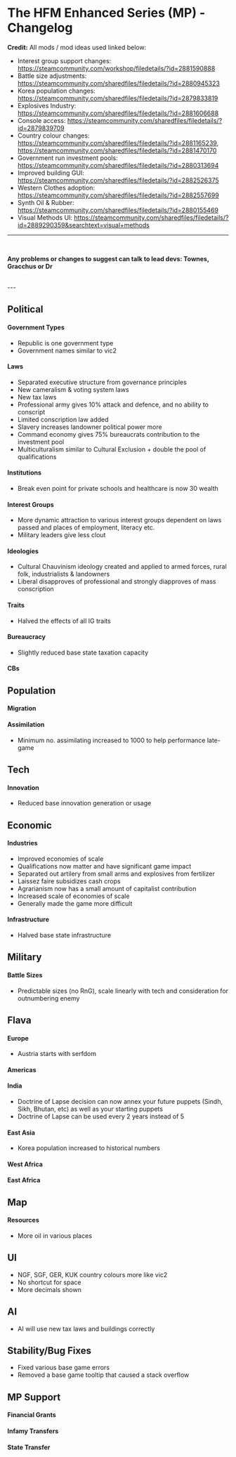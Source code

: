# The HFM Enhanced Series (MP) - Changelog


**Credit:**
All mods / mod ideas used linked below:
- Interest group support changes: https://steamcommunity.com/workshop/filedetails/?id=2881590888
- Battle size adjustments: https://steamcommunity.com/sharedfiles/filedetails/?id=2880945323
- Korea population changes: https://steamcommunity.com/sharedfiles/filedetails/?id=2879833819
- Explosives Industry: https://steamcommunity.com/sharedfiles/filedetails/?id=2881606688
- Console access: https://steamcommunity.com/sharedfiles/filedetails/?id=2879839709
- Country colour changes: https://steamcommunity.com/sharedfiles/filedetails/?id=2881165239, https://steamcommunity.com/sharedfiles/filedetails/?id=2881470170
- Government run investment pools: https://steamcommunity.com/sharedfiles/filedetails/?id=2880313694
- Improved building GUI: https://steamcommunity.com/sharedfiles/filedetails/?id=2882526375
- Western Clothes adoption: https://steamcommunity.com/sharedfiles/filedetails/?id=2882557699
- Synth Oil & Rubber: https://steamcommunity.com/sharedfiles/filedetails/?id=2880155469
- Visual Methods UI: https://steamcommunity.com/sharedfiles/filedetails/?id=2889290359&searchtext=visual+methods
---
<br/>

**Any problems or changes to suggest can talk to lead devs: Townes, Gracchus or Dr**

<br/>
---
<br/>

## Political
#### Government Types
- Republic is one government type
- Government names similar to vic2
#### Laws
- Separated executive structure from governance principles
- New cameralism & voting system laws
- New tax laws
- Professional army gives 10% attack and defence, and no ability to conscript
- Limited conscription law added
- Slavery increases landowner political power more
- Command economy gives 75% bureaucrats contribution to the investment pool
- Multiculturalism similar to Cultural Exclusion + double the pool of qualifications
#### Institutions
- Break even point for private schools and healthcare is now 30 wealth
#### Interest Groups
- More dynamic attraction to various interest groups dependent on laws passed and places of employment, literacy etc.
- Military leaders give less clout
#### Ideologies
- Cultural Chauvinism ideology created and applied to armed forces, rural folk, industrialists & landowners
- Liberal disapproves of professional and strongly diapproves of mass conscription
#### Traits
- Halved the effects of all IG traits
#### Bureaucracy
- Slightly reduced base state taxation capacity
#### CBs

## Population
#### Migration
#### Assimilation
- Minimum no. assimilating increased to 1000 to help performance late-game

## Tech
#### Innovation
- Reduced base innovation generation or usage

## Economic
#### Industries
- Improved economies of scale
- Qualifications now matter and have significant game impact
- Separated out artilery from small arms and explosives from fertilizer
- Laissez faire subsidizes cash crops
- Agrarianism now has a small amount of capitalist contribution
- Increased scale of economies of scale
- Generally made the game more difficult
#### Infrastructure
- Halved base state infrastructure

## Military
#### Battle Sizes
- Predictable sizes (no RnG), scale linearly with tech and consideration for outnumbering enemy

## Flava
#### Europe
- Austria starts with serfdom
#### Americas
#### India
- Doctrine of Lapse decision can now annex your future puppets (Sindh, Sikh, Bhutan, etc) as well as your starting puppets
- Doctrine of Lapse can be used every 2 years instead of 5
#### East Asia
- Korea population increased to historical numbers
#### West Africa
#### East Africa

## Map
#### Resources
- More oil in various places

## UI
- NGF, SGF, GER, KUK country colours more like vic2
- No shortcut for space
- More decimals shown

## AI
- AI will use new tax laws and buildings correctly

## Stability/Bug Fixes
- Fixed various base game errors
- Removed a base game tooltip that caused a stack overflow

## MP Support
#### Financial Grants
#### Infamy Transfers
#### State Transfer